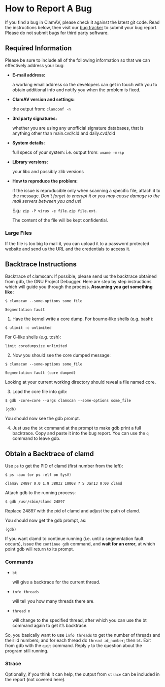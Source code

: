 # How to Report A Bug

If you find a bug in ClamAV, please check it against the latest git code. Read the instructions below, then visit our [bug tracker](https://bugzilla.clamav.net/) to submit your bug report. Please do not submit bugs for third party software.

## Required Information

Please be sure to include all of the following information so that we can effectively address your bug:

+ __E-mail address:__

  a working email address so the developers can get in touch with you to obtain additional info and notify you when the problem is fixed.

+ __ClamAV version and settings:__

  the output from: `clamconf -n`

+ __3rd party signatures:__

  whether you are using any unofficial signature databases, that is anything other than main.cvd/cld and daily.cvd/cld

+ __System details:__

  full specs of your system: i.e. output from: `uname -mrsp`

+ __Library versions:__

  your libc and possibly zlib versions

+ __How to reproduce the problem:__

  if the issue is reproducible only when scanning a specific file, attach it to the message.  _Don’t forget to encrypt it or you may cause damage to the mail servers between you and us!_

  E.g.: `zip -P virus -e file.zip file.ext`.

  The content of the file will be kept confidential.

### Large Files

If the file is too big to mail it, you can upload it to a password protected website and send us the URL and the credentials to access it.

## Backtrace Instructions

Backtrace of clamscan: If possible, please send us the backtrace obtained from gdb, the GNU Project Debugger.
Here are step by step instructions which will guide you through the process.
__Assuming you get something like:__

`$ clamscan --some-options some_file`

`Segmentation fault`

1. Have the kernel write a core dump.
  For bourne-like shells (e.g. bash):

  `$ ulimit -c unlimited`

  For C-like shells (e.g. tcsh):

  `limit coredumpsize unlimited`

2. Now you should see the core dumped message:

  `$ clamscan --some-options some_file`

  `Segmentation fault (core dumped)`

  Looking at your current working directory should reveal a file named core.

3. Load the core file into gdb:

  `$ gdb -core=core --args clamscan --some-options some_file`

  `(gdb)`

  You should now see the gdb prompt.

4. Just use the `bt` command at the prompt to make gdb print a full backtrace.  Copy and paste it into the bug report. You can use the `q` command to leave gdb.

## Obtain a Backtrace of clamd

Use `ps` to get the PID of clamd (first number from the left):

`$ ps -aux (or ps -elf on SysV)`

`clamav 24897 0.0 1.9 38032 10068 ? S Jan13 0:00 clamd  `

Attach gdb to the running process:

`$ gdb /usr/sbin/clamd 24897`

Replace 24897 with the pid of clamd and adjust the path of clamd.

You should now get the gdb prompt, as:

`(gdb)`

If you want clamd to continue running (i.e. until a segmentation fault occurs), issue the `continue gdb` command, and __wait for an error__, at which point gdb will return to its prompt.

### Commands

+ `bt`

  will give a backtrace for the current thread.

+ `info threads`

  will tell you how many threads there are.

+ `thread n`

  will change to the specified thread, after which you can use the bt command again to get it’s backtrace.

So, you basically want to use `info threads` to get the number of threads and their id numbers; and for each thread do `thread id_number`; then `bt`. Exit from gdb with the `quit` command. Reply `y` to the question about the program still running.

### Strace

Optionally, if you think it can help, the output from `strace` can be included in the report (not covered here).
